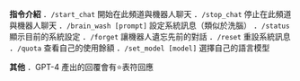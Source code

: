 **指令介紹**
．`/start_chat` 開始在此頻道與機器人聊天
．`/stop_chat` 停止在此頻道與機器人聊天
．`/brain_wash [prompt]` 設定系統訊息（類似於洗腦）
．`/status` 顯示目前的系統設定
．`/forget` 讓機器人遺忘先前的對話
．`/reset` 重設系統訊息
．`/quota` 查看自己的使用餘額
．`/set_model [model]` 選擇自己的語言模型

**其他**
．GPT-4 產出的回覆會有⭐表符回應
